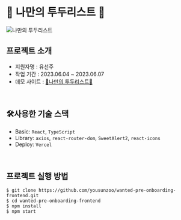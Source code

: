 # 📝 나만의 투두리스트 📝

![나만의 투두리스트](https://github.com/yousunzoo/wanted-pre-onboarding-frontend/assets/102499959/499c7c19-6302-4b2f-9b56-e44e46a03082)

## 프로젝트 소개

- 지원자명 : 유선주
- 작업 기간 : 2023.06.04 ~ 2023.06.07
- 데모 사이트 : [📝나만의 투두리스트📝](https://wanted-todo-app.vercel.app/)

<br />

## 🛠️사용한 기술 스택

- Basic: `React`, `TypeScript`
- Library: `axios`, `react-router-dom`, `SweetAlert2`, `react-icons`
- Deploy: `Vercel`

<br />

## 프로젝트 실행 방법

```
$ git clone https://github.com/yousunzoo/wanted-pre-onboarding-frontend.git
$ cd wanted-pre-onboarding-frontend
$ npm install
$ npm start
```
